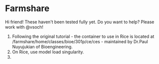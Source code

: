# Farmshare

Hi friend! These haven't been tested fully yet. Do you want to help? Please work with @vsoch!
1. Following the original tutorial - the container to use in Rice is located at /farmshare/home/classes/bioe/301p/ce/ces - maintained by Dr.Paul Nuyujukian of Bioengineering.
2. On Rice, use model load singularity. 
3. 
